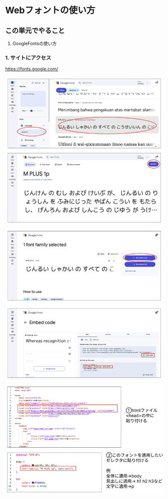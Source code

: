 # **Webフォントの使い方**

## **この単元でやること**

1. GoogleFontsの使い方

### **1. サイトにアクセス**

https://fonts.google.com/

![html](img/401_img01.png)

![html](img/401_img02.png)

![html](img/401_img03.png)